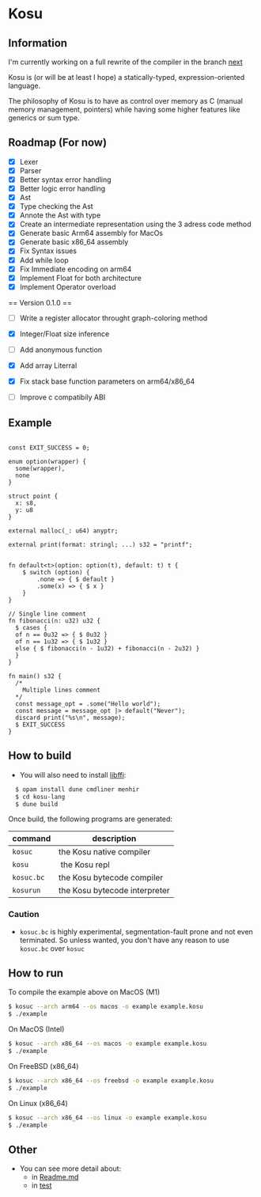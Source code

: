 # Kosu

## Information

I'm currently working on a full rewrite of the compiler in the branch [next](https://github.com/EruEri/kosu-lang/tree/next)

Kosu is (or will be at least I hope) a statically-typed, expression-oriented language.

The philosophy of Kosu is to have as control over memory as C (manual memory management, pointers) while having some higher features like generics or sum type.

## Roadmap (For now)
- [x] Lexer
- [x] Parser
- [x] Better syntax error handling
- [x] Better logic error handling
- [x] Ast
- [x] Type checking the Ast
- [x] Annote the Ast with type
- [x] Create an intermediate representation using the 3 adress code method 
- [x] Generate basic Arm64 assembly for MacOs
- [x] Generate basic x86_64 assembly
- [x] Fix Syntax issues
- [x] Add while loop
- [x] Fix Immediate encoding on arm64
- [x] Implement Float for both architecture
- [x] Implement Operator overload

== Version 0.1.0 == 

- [ ] Write a register allocator throught graph-coloring method
- [x] Integer/Float size inference
- [ ] Add anonymous function
- [x] Add array Literral
- [x] Fix stack base function parameters on arm64/x86_64
- [ ] Improve c compatibily ABI



## Example
```

const EXIT_SUCCESS = 0;

enum option(wrapper) {
  some(wrapper),
  none
}

struct point { 
  x: s8,
  y: u8
}

external malloc(_: u64) anyptr;

external print(format: stringl; ...) s32 = "printf";


fn default<t>(option: option(t), default: t) t {
    $ switch (option) {
        .none => { $ default }
        .some(x) => { $ x }
    }
}

// Single line comment
fn fibonacci(n: u32) u32 {
  $ cases {
  of n == 0u32 => { $ 0u32 }
  of n == 1u32 => { $ 1u32 }
  else { $ fibonacci(n - 1u32) + fibonacci(n - 2u32) }
  }
}

fn main() s32 {
  /*
    Multiple lines comment
  */
  const message_opt = .some("Hello world");
  const message = message_opt |> default("Never");
  discard print("%s\n", message);
  $ EXIT_SUCCESS
}
```

## How to build 

- You will also need to install [libffi](https://github.com/libffi/libffi):

```bash
  $ opam install dune cmdliner menhir
  $ cd kosu-lang
  $ dune build
```

Once build, the following programs are generated:

| command     | description |
| ----        | ------
| `kosuc`     | the Kosu native compiler
| `kosu`      | the Kosu repl
| `kosuc.bc`  | the Kosu bytecode compiler
| `kosurun`   | the Kosu bytecode interpreter

### Caution
- ```kosuc.bc``` is highly experimental, segmentation-fault prone and not even terminated.
So unless wanted, you don't have any reason to use ```kosuc.bc``` over ```kosuc``` 


## How to run

To compile the example above on MacOS (M1)
```bash
$ kosuc --arch arm64 --os macos -o example example.kosu
$ ./example
```
On MacOS (Intel)
```bash
$ kosuc --arch x86_64 --os macos -o example example.kosu
$ ./example
```
On FreeBSD (x86_64)
```bash
$ kosuc --arch x86_64 --os freebsd -o example example.kosu
$ ./example
```
On Linux (x86_64)
```bash
$ kosuc --arch x86_64 --os linux -o example example.kosu
$ ./example
```

## Other
- You can see more detail about:
  - in [Readme.md](/doc/Readme.md)
  - in [test](/test/files/)

